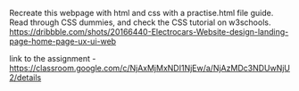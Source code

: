 Recreate this webpage with html and css with a practise.html file guide.
Read through CSS dummies, and check the CSS tutorial on w3schools.
https://dribbble.com/shots/20166440-Electrocars-Website-design-landing-page-home-page-ux-ui-web

link to the assignment - https://classroom.google.com/c/NjAxMjMxNDI1NjEw/a/NjAzMDc3NDUwNjU2/details